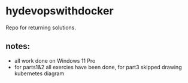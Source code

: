 # hydevopswithdocker
Repo for returning solutions.

## notes:
- all work done on Windows 11 Pro 
- for parts1&2 all exercies have been done, for part3 skipped drawing kubernetes diagram
